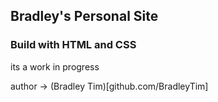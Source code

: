 ## Bradley's Personal Site 
### Build with HTML and CSS
its a work in progress 

author -> (Bradley Tim)[github.com/BradleyTim]